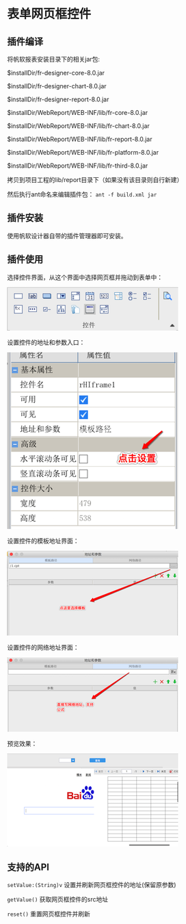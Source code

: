 # 表单网页框控件
## 插件编译
将帆软报表安装目录下的相关jar包:

$installDir/fr-designer-core-8.0.jar

$installDir/fr-designer-chart-8.0.jar

$installDir/fr-designer-report-8.0.jar

$installDir/WebReport/WEB-INF/lib/fr-core-8.0.jar

$installDir/WebReport/WEB-INF/lib/fr-chart-8.0.jar

$installDir/WebReport/WEB-INF/lib/fr-report-8.0.jar

$installDir/WebReport/WEB-INF/lib/fr-platform-8.0.jar

$installDir/WebReport/WEB-INF/lib/fr-third-8.0.jar

拷贝到项目工程的lib/report目录下（如果没有该目录则自行新建）

然后执行ant命名来编辑插件包：
`ant -f build.xml jar`

## 插件安装
使用帆软设计器自带的插件管理器即可安装。
## 插件使用
选择控件界面，从这个界面中选择网页框并拖动到表单中：

![1](screenshots/1.png)

设置控件的地址和参数入口：

![2](screenshots/2.png)

设置控件的模板地址界面：

![3](screenshots/3.png)

设置控件的网络地址界面：

![4](screenshots/4.png)

预览效果：

![5](screenshots/5.png)

## 支持的API
```setValue:(String)v``` 设置并刷新网页框控件的地址(保留原参数)

```getValue()``` 获取网页框控件的src地址

```reset()``` 重置网页框控件并刷新

